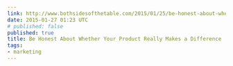 ```yaml
---
link: http://www.bothsidesofthetable.com/2015/01/25/be-honest-about-whether-your-product-really-makes-a-difference/
date: 2015-01-27 01:23 UTC
# published: false
published: true
title: Be Honest About Whether Your Product Really Makes a Difference
tags:
- marketing
---
```



